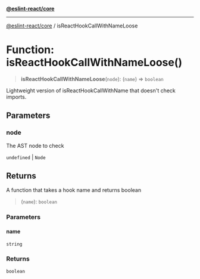 [**@eslint-react/core**](../README.md)

***

[@eslint-react/core](../README.md) / isReactHookCallWithNameLoose

# Function: isReactHookCallWithNameLoose()

> **isReactHookCallWithNameLoose**(`node`): (`name`) => `boolean`

Lightweight version of isReactHookCallWithName that doesn't check imports.

## Parameters

### node

The AST node to check

`undefined` | `Node`

## Returns

A function that takes a hook name and returns boolean

> (`name`): `boolean`

### Parameters

#### name

`string`

### Returns

`boolean`
